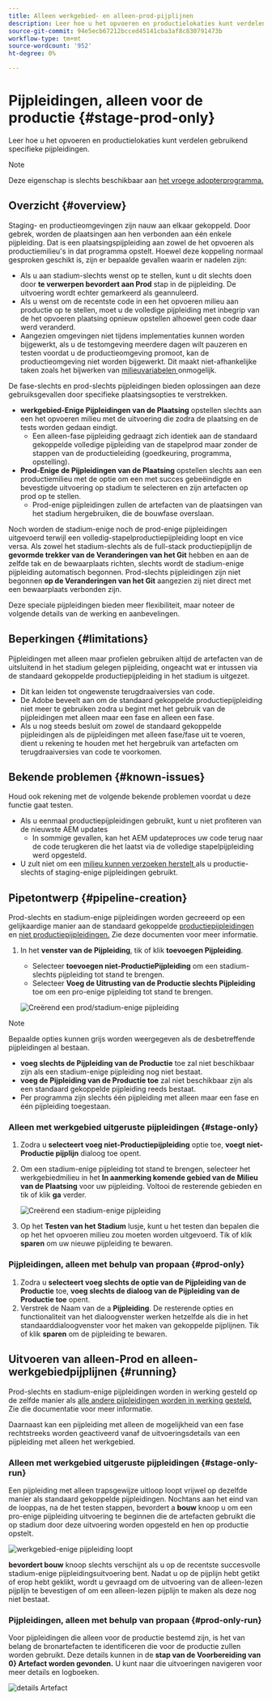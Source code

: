 ```yaml
---
title: Alleen werkgebied- en alleen-prod-pijplijnen
description: Leer hoe u het opvoeren en productielokaties kunt verdelen gebruikend specifieke pijpleidingen.
source-git-commit: 94e5ecb67212bcced45141cba3af8c830791473b
workflow-type: tm+mt
source-wordcount: '952'
ht-degree: 0%

---
```



# Pijpleidingen, alleen voor de productie {#stage-prod-only}

Leer hoe u het opvoeren en productielokaties kunt verdelen gebruikend specifieke pijpleidingen.

>[!NOTE]
>
>Deze eigenschap is slechts beschikbaar aan [ het vroege adopterprogramma.](/help/implementing/cloud-manager/release-notes/current.md#early-adoption)

## Overzicht {#overview}

Staging- en productieomgevingen zijn nauw aan elkaar gekoppeld. Door gebrek, worden de plaatsingen aan hen verbonden aan één enkele pijpleiding. Dat is een plaatsingspijpleiding aan zowel de het opvoeren als productiemilieu&#39;s in dat programma opstelt. Hoewel deze koppeling normaal gesproken geschikt is, zijn er bepaalde gevallen waarin er nadelen zijn:

* Als u aan stadium-slechts wenst op te stellen, kunt u dit slechts doen door **te verwerpen bevordert aan Prod** stap in de pijpleiding. De uitvoering wordt echter gemarkeerd als geannuleerd.
* Als u wenst om de recentste code in een het opvoeren milieu aan productie op te stellen, moet u de volledige pijpleiding met inbegrip van de het opvoeren plaatsing opnieuw opstellen alhoewel geen code daar werd veranderd.
* Aangezien omgevingen niet tijdens implementaties kunnen worden bijgewerkt, als u de testomgeving meerdere dagen wilt pauzeren en testen voordat u de productieomgeving promoot, kan de productieomgeving niet worden bijgewerkt. Dit maakt niet-afhankelijke taken zoals het bijwerken van [ milieuvariabelen ](/help/implementing/cloud-manager/getting-access-to-aem-in-cloud/build-environment-details.md#environment-variables) onmogelijk.

De fase-slechts en prod-slechts pijpleidingen bieden oplossingen aan deze gebruiksgevallen door specifieke plaatsingsopties te verstrekken.

* **werkgebied-Enige Pijpleidingen van de Plaatsing** opstellen slechts aan een het opvoeren milieu met de uitvoering die zodra de plaatsing en de tests worden gedaan eindigt.
   * Een alleen-fase pijpleiding gedraagt zich identiek aan de standaard gekoppelde volledige pijpleiding van de stapelprod maar zonder de stappen van de productieleiding (goedkeuring, programma, opstelling).
* **Prod-Enige de Pijpleidingen van de Plaatsing** opstellen slechts aan een productiemilieu met de optie om een met succes gebeëindigde en bevestigde uitvoering op stadium te selecteren en zijn artefacten op prod op te stellen.
   * Prod-enige pijpleidingen zullen de artefacten van de plaatsingen van het stadium hergebruiken, die de bouwfase overslaan.

Noch worden de stadium-enige noch de prod-enige pijpleidingen uitgevoerd terwijl een volledig-stapelproductiepijpleiding loopt en vice versa. Als zowel het stadium-slechts als de full-stack productiepijplijn de **gevormde trekker van de Veranderingen van het Git** hebben en aan de zelfde tak en de bewaarplaats richten, slechts wordt de stadium-enige pijpleiding automatisch begonnen. Prod-slechts pijpleidingen zijn niet begonnen **op de Veranderingen van het Git** aangezien zij niet direct met een bewaarplaats verbonden zijn.

Deze speciale pijpleidingen bieden meer flexibiliteit, maar noteer de volgende details van de werking en aanbevelingen.

## Beperkingen {#limitations}

Pijpleidingen met alleen maar profielen gebruiken altijd de artefacten van de uitsluitend in het stadium gelegen pijpleiding, ongeacht wat er intussen via de standaard gekoppelde productiepijpleiding in het stadium is uitgezet.

* Dit kan leiden tot ongewenste terugdraaiversies van code.
* De Adobe beveelt aan om de standaard gekoppelde productiepijpleiding niet meer te gebruiken zodra u begint met het gebruik van de pijpleidingen met alleen maar een fase en alleen een fase.
* Als u nog steeds besluit om zowel de standaard gekoppelde pijpleidingen als de pijpleidingen met alleen fase/fase uit te voeren, dient u rekening te houden met het hergebruik van artefacten om terugdraaiversies van code te voorkomen.

## Bekende problemen {#known-issues}

Houd ook rekening met de volgende bekende problemen voordat u deze functie gaat testen.

* Als u eenmaal productiepijpleidingen gebruikt, kunt u niet profiteren van de nieuwste AEM updates
   * In sommige gevallen, kan het AEM updateproces uw code terug naar de code terugkeren die het laatst via de volledige stapelpijpleiding werd opgesteld.
* U zult niet om een [ milieu kunnen verzoeken herstelt ](/help/operations/restore.md#offsite-backup) als u productie-slechts of staging-enige pijpleidingen gebruikt.

## Pipetontwerp {#pipeline-creation}

Prod-slechts en stadium-enige pijpleidingen worden gecreeerd op een gelijkaardige manier aan de standaard gekoppelde [ productiepijpleidingen ](/help/implementing/cloud-manager/configuring-pipelines/configuring-production-pipelines.md) en [ niet productiepijpleidingen.](/help/implementing/cloud-manager/configuring-pipelines/configuring-non-production-pipelines.md) Zie deze documenten voor meer informatie.

1. In het **venster van de Pijpleiding**, tik of klik **toevoegen Pijpleiding**.

   * Selecteer **toevoegen niet-ProductiePijpleiding** om een stadium-slechts pijpleiding tot stand te brengen.
   * Selecteer **Voeg de Uitrusting van de Productie slechts Pijpleiding** toe om een pro-enige pijpleiding tot stand te brengen.

   ![ Creërend een prod/stadium-enige pijpleiding ](assets/prod-stage-pipelines.png)

>[!NOTE]
>
>Bepaalde opties kunnen grijs worden weergegeven als de desbetreffende pijpleidingen al bestaan.
>
>* **voeg slechts de Pijpleiding van de Productie** toe zal niet beschikbaar zijn als een stadium-enige pijpleiding nog niet bestaat.
>* **voeg de Pijpleiding van de Productie toe** zal niet beschikbaar zijn als een standaard gekoppelde pijpleiding reeds bestaat.
>* Per programma zijn slechts één pijpleiding met alleen maar een fase en één pijpleiding toegestaan.

### Alleen met werkgebied uitgeruste pijpleidingen {#stage-only}

1. Zodra u **selecteert voeg niet-Productiepijpleiding** optie toe, **voegt niet-Productie pijplijn** dialoog toe opent.
1. Om een stadium-enige pijpleiding tot stand te brengen, selecteer het werkgebiedmilieu in het **In aanmerking komende gebied van de Milieu van de Plaatsing** voor uw pijpleiding. Voltooi de resterende gebieden en tik of klik **ga** verder.

   ![ Creërend een stadium-enige pijpleiding ](assets/stage-only.png)

1. Op het **Testen van het Stadium** lusje, kunt u het testen dan bepalen die op het het opvoeren milieu zou moeten worden uitgevoerd. Tik of klik **sparen** om uw nieuwe pijpleiding te bewaren.

### Pijpleidingen, alleen met behulp van propaan {#prod-only}

1. Zodra u **selecteert voeg slechts de optie van de Pijpleiding van de Productie** toe, **voeg slechts de dialoog van de Pijpleiding van de Productie toe** opent.
1. Verstrek de Naam van de a **Pijpleiding**. De resterende opties en functionaliteit van het dialoogvenster werken hetzelfde als die in het standaarddialoogvenster voor het maken van gekoppelde pijplijnen. Tik of klik **sparen** om de pijpleiding te bewaren.

## Uitvoeren van alleen-Prod en alleen-werkgebiedpijplijnen {#running}

Prod-slechts en stadium-enige pijpleidingen worden in werking gesteld op de zelfde manier als [ alle andere pijpleidingen worden in werking gesteld.](/help/implementing/cloud-manager/configuring-pipelines/managing-pipelines.md#running-pipelines) Zie die documentatie voor meer informatie.

Daarnaast kan een pijpleiding met alleen de mogelijkheid van een fase rechtstreeks worden geactiveerd vanaf de uitvoeringsdetails van een pijpleiding met alleen het werkgebied.

### Alleen met werkgebied uitgeruste pijpleidingen {#stage-only-run}

Een pijpleiding met alleen trapsgewijze uitloop loopt vrijwel op dezelfde manier als standaard gekoppelde pijpleidingen. Nochtans aan het eind van de looppas, na de het testen stappen, bevordert a **bouw** knoop u om een pro-enige pijpleiding uitvoering te beginnen die de artefacten gebruikt die op stadium door deze uitvoering worden opgesteld en hen op productie opstelt.

![ werkgebied-enige pijpleiding loopt ](assets/stage-only-pipeline-run.png)

**bevordert bouw** knoop slechts verschijnt als u op de recentste succesvolle stadium-enige pijpleidingsuitvoering bent. Nadat u op de pijplijn hebt getikt of erop hebt geklikt, wordt u gevraagd om de uitvoering van de alleen-lezen pijplijn te bevestigen of om een alleen-lezen pijplijn te maken als deze nog niet bestaat.

### Pijpleidingen, alleen met behulp van propaan {#prod-only-run}

Voor pijpleidingen die alleen voor de productie bestemd zijn, is het van belang de bronartefacten te identificeren die voor de productie zullen worden gebruikt. Deze details kunnen in de **stap van de Voorbereiding van 0} Artefact worden gevonden.** U kunt naar die uitvoeringen navigeren voor meer details en logboeken.

![ details Artefact ](assets/prod-only-pipeline-run.png)
